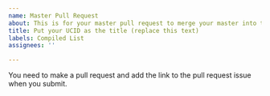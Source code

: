 ```yaml
---
name: Master Pull Request
about: This is for your master pull request to merge your master into this repo
title: Put your UCID as the title (replace this text)
labels: Compiled List
assignees: ''

---
```


You need to make a pull request and add the link to the pull request issue when you submit.
